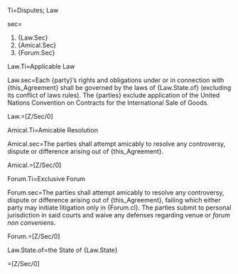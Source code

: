 Ti=Disputes; Law

sec=<ol><li>{Law.Sec}</li><li>{Amical.Sec}<br></li><li>{Forum.Sec}</li></ol>

Law.Ti=Applicable Law

Law.sec=Each {party}’s rights and obligations under or in connection with {this_Agreement} shall be governed by the laws of {Law.State.of} (excluding its conflict of laws rules). The {parties} exclude application of the United Nations Convention on Contracts for the International Sale of Goods.

Law.=[Z/Sec/0]

Amical.Ti=Amicable Resolution

Amical.sec=The parties shall attempt amicably to resolve any controversy, dispute or difference arising out of {this_Agreement}.

Amical.=[Z/Sec/0]

Forum.Ti=Exclusive Forum

Forum.sec=The parties shall attempt amicably to resolve any controversy, dispute or difference arising out of {this_Agreement}, failing which either party may initiate litigation only in {Forum.cl}. The parties submit to personal jurisdiction in said courts and waive any defenses regarding venue or <i>forum non conveniens</i>.

Forum.=[Z/Sec/0]
  
Law.State.of=the State of {Law.State}

=[Z/Sec/0]
